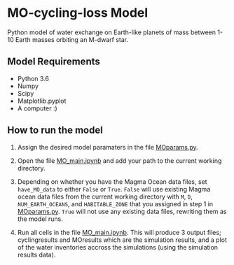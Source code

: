 # MO-cycling-loss Model

Python model of water exchange on Earth-like planets of mass between 1-10 Earth masses orbiting an M-dwarf star.

## Model Requirements

- Python 3.6 
- Numpy
- Scipy
- Matplotlib.pyplot
- A computer :)

## How to run the model

1. Assign the desired model paramaters in the file [MOparams.py](https://github.com/bendavid791/MO-cycling-loss/blob/main/MOparams.py).

2. Open the file [MO_main.ipynb](https://github.com/bendavid791/MO-cycling-loss/blob/main/MO_main.ipynb) and add your path to the current working directory.

3. Depending on whether you have the Magma Ocean data files, set `have_MO_data` to either `False` or `True`. `False` will use existing Magma ocean data files from the current working directory with `M`, `D`, `NUM_EARTH_OCEANS`, and `HABITABLE_ZONE` that you assigned in step 1 in [MOparams.py](https://github.com/bendavid791/MO-cycling-loss/blob/main/MOparams.py). `True` will not use any existing data files, rewriting them as the model runs.

4. Run all cells in the file [MO_main.ipynb](https://github.com/bendavid791/MO-cycling-loss/blob/main/MO_main.ipynb). This will produce 3 output files; cyclingresults and MOresults which are the simulation results, and a plot of the water inventories accross the simulations (using the simulation results data).
